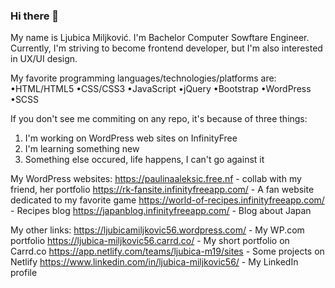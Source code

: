 ### Hi there 👋

My name is Ljubica Miljković.
I'm Bachelor Computer Sowftare Engineer.
Currently, I'm striving to become frontend developer, but I'm also interested
in UX/UI design. 

My favorite programming languages/technologies/platforms are:
•HTML/HTML5 
•CSS/CSS3
•JavaScript
•jQuery
•Bootstrap
•WordPress
•SCSS

If you don't see me commiting on any repo, it's because of three things:
1. I'm working on WordPress web sites on InfinityFree
2. I'm learning something new
3. Something else occured, life happens, I can't go against it

My WordPress websites:
https://paulinaaleksic.free.nf - collab with my friend, her portfolio
https://rk-fansite.infinityfreeapp.com/ - A fan website dedicated to my favorite game
https://world-of-recipes.infinityfreeapp.com/ - Recipes blog
https://japanblog.infinityfreeapp.com/ - Blog about Japan

My other links:
https://ljubicamiljkovic56.wordpress.com/ - My WP.com portfolio
https://ljubica-miljkovic56.carrd.co/ - My short portfolio on Carrd.co
https://app.netlify.com/teams/ljubica-m19/sites - Some projects on Netlify
https://www.linkedin.com/in/ljubica-miljkovic56/ - My LinkedIn profile

<!--
**ljubicamiljkovic56/ljubicamiljkovic56** is a ✨ _special_ ✨ repository because its `README.md` (this file) appears on your GitHub profile.

Here are some ideas to get you started:

- 🔭 I’m currently working on ...
- 🌱 I’m currently learning ...
- 👯 I’m looking to collaborate on ...
- 🤔 I’m looking for help with ...
- 💬 Ask me about ...
- 📫 How to reach me: ...
- 😄 Pronouns: ...
- ⚡ Fun fact: ...
-->
